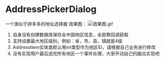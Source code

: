 # AddressPickerDialog
一个类似于拼多多的地址选择器
效果图：
![效果图.gif](https://upload-images.jianshu.io/upload_images/8654767-9055a2ffa9206627.gif?imageMogr2/auto-orient/strip)

1. 自身没有创建数据库保存全中国地区信息，全部靠回调获取
2. 支持设置最大地区级别，例如：省，市，县，镇就是4级
3. AddressItem实体类默认用int类型作为地区ID，请根据自己业务进行修改
4. 没有实现用户最后选完所有地区一个事件处理，大家开动自己的脑瓜实现吧
